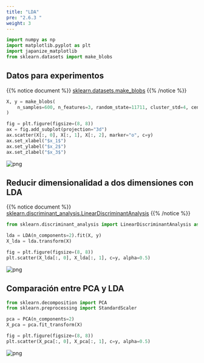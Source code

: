 ```yaml
---
title: "LDA"
pre: "2.6.3 "
weight: 3
---
```


```python
import numpy as np
import matplotlib.pyplot as plt
import japanize_matplotlib
from sklearn.datasets import make_blobs
```

## Datos para experimentos

{{% notice document %}}
[sklearn.datasets.make_blobs](https://scikit-learn.org/stable/modules/generated/sklearn.datasets.make_blobs.html)
{{% /notice %}}

```python
X, y = make_blobs(
    n_samples=600, n_features=3, random_state=11711, cluster_std=4, centers=3
)

fig = plt.figure(figsize=(8, 8))
ax = fig.add_subplot(projection="3d")
ax.scatter(X[:, 0], X[:, 1], X[:, 2], marker="o", c=y)
ax.set_xlabel("$x_1$")
ax.set_ylabel("$x_2$")
ax.set_zlabel("$x_3$")
```


    
![png](/images/basic/dimensionality_reduction/LDA_files/LDA_4_1.png)
    


## Reducir dimensionalidad a dos dimensiones con LDA

{{% notice document %}}
[sklearn.discriminant_analysis.LinearDiscriminantAnalysis](https://scikit-learn.org/stable/modules/generated/sklearn.discriminant_analysis.LinearDiscriminantAnalysis.html#sklearn.discriminant_analysis.LinearDiscriminantAnalysis)
{{% /notice %}}

```python
from sklearn.discriminant_analysis import LinearDiscriminantAnalysis as LDA

lda = LDA(n_components=2).fit(X, y)
X_lda = lda.transform(X)

fig = plt.figure(figsize=(8, 8))
plt.scatter(X_lda[:, 0], X_lda[:, 1], c=y, alpha=0.5)
```



    
![png](/images/basic/dimensionality_reduction/LDA_files/LDA_6_1.png)
    


## Comparación entre PCA y LDA


```python
from sklearn.decomposition import PCA
from sklearn.preprocessing import StandardScaler

pca = PCA(n_components=2)
X_pca = pca.fit_transform(X)

fig = plt.figure(figsize=(8, 8))
plt.scatter(X_pca[:, 0], X_pca[:, 1], c=y, alpha=0.5)
```


    
![png](/images/basic/dimensionality_reduction/LDA_files/LDA_8_1.png)
    

